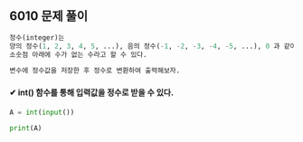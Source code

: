 ## 6010 문제 풀이

```python
정수(integer)는
양의 정수(1, 2, 3, 4, 5, ...), 음의 정수(-1, -2, -3, -4, -5, ...), 0 과 같이
소숫점 아래에 수가 없는 수라고 할 수 있다.

변수에 정수값을 저장한 후 정수로 변환하여 출력해보자.
```



#### ✔ int() 함수를 통해 입력값을 정수로 받을 수 있다.

```python
A = int(input())

print(A)
```

